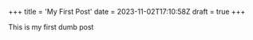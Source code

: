 +++
title = 'My First Post'
date = 2023-11-02T17:10:58Z
draft = true
+++

This is my first dumb post